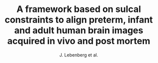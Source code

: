 ---
cat: gaia
subcat: architecture
bestof: false
author: J. Lebenberg et al.
title: A framework based on sulcal constraints to align preterm, infant and adult human brain images acquired in vivo and post mortem
journal: Brain Structure and Function
year: 2018
type: article
url: https -//doi.org/10.1007/s00429-018-1735-9
doi: 10.1007/s00429-018-1735-9
---